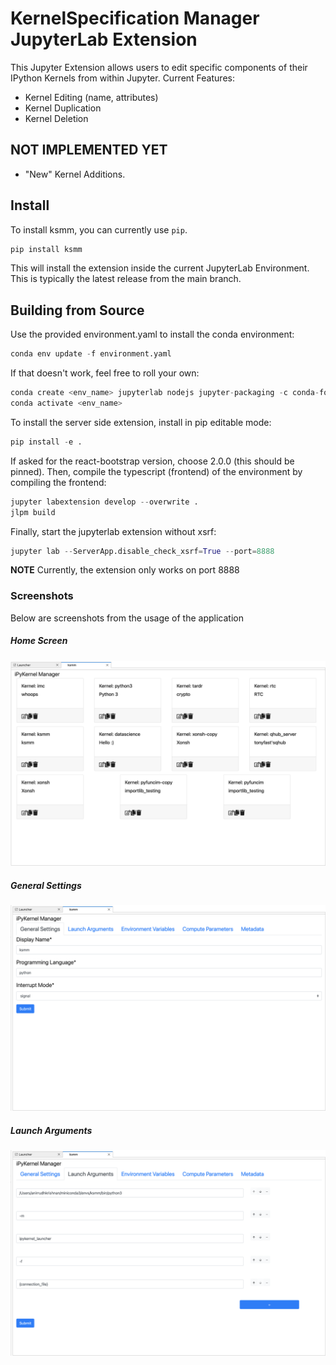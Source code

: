 # KernelSpecification Manager JupyterLab Extension

This Jupyter Extension allows users to edit specific components of their IPython Kernels from within Jupyter. Current Features:

* Kernel Editing (name, attributes)
* Kernel Duplication 
* Kernel Deletion

NOT IMPLEMENTED YET
--------
* "New" Kernel Additions.

## Install

To install ksmm, you can currently use `pip`. 

```python
pip install ksmm
```

This will install the extension inside the current JupyterLab Environment. This is typically the
latest release from the main branch. 

## Building from Source

Use the provided environment.yaml to install the conda environment:

```python
conda env update -f environment.yaml
```

If that doesn't work, feel free to roll your own: 

```python
conda create <env_name> jupyterlab nodejs jupyter-packaging -c conda-forge -y
conda activate <env_name>
```

To install the server side extension, install in pip editable mode: 

```python
pip install -e .
```

If asked for the react-bootstrap version, choose 2.0.0 (this should be pinned).
Then, compile the typescript (frontend) of the environment by compiling the frontend: 

```python
jupyter labextension develop --overwrite . 
jlpm build
```
Finally, start the jupyterlab extension without xsrf:

```python
jupyter lab --ServerApp.disable_check_xsrf=True --port=8888
```

**NOTE** Currently, the extension only works on port 8888

### Screenshots

Below are screenshots from the usage of the application

##### Home Screen
![](screenshots/home_screen_ss.png)
##### General Settings
![](screenshots/general_settings_ss.png)
##### Launch Arguments
![](screenshots/launch_args_ss.png)

